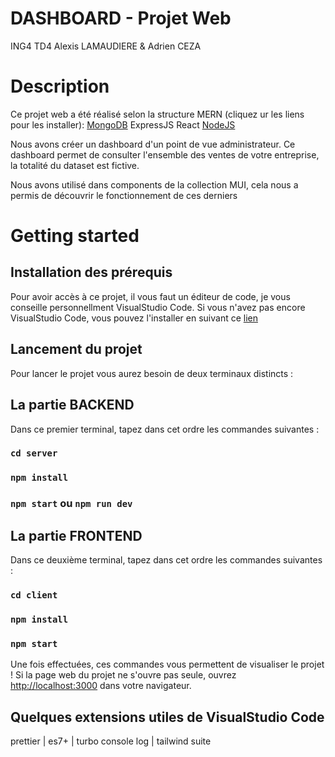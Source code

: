 # DASHBOARD - Projet Web 
ING4 TD4 Alexis LAMAUDIERE & Adrien CEZA

# Description

Ce projet web a été réalisé selon la structure MERN (cliquez ur les liens pour les installer):<space><space><space>
[MongoDB](https://www.mongodb.com/docs/manual/installation/) <space><space><space>
ExpressJS<space><space><space>
React <space><space><space>
[NodeJS](https://nodejs.org/en/download/)<space><space><space>

Nous avons créer un dashboard d'un point de vue administrateur.<space><space><space>
Ce dashboard permet de consulter l'ensemble des ventes de votre entreprise, la totalité du dataset est fictive.

Nous avons utilisé dans components de la collection MUI, cela nous a permis de découvrir le fonctionnement de ces derniers

# Getting started

## Installation des prérequis

Pour avoir accès à ce projet, il vous faut un éditeur de code, je vous conseille personnellment VisualStudio Code.
Si vous n'avez pas encore VisualStudio Code, vous pouvez l'installer en suivant ce [lien](https://code.visualstudio.com/download)

## Lancement du projet

Pour lancer le projet vous aurez besoin de deux terminaux distincts :


## La partie BACKEND

Dans ce premier terminal, tapez dans cet ordre les commandes suivantes :

### `cd server`
### `npm install`
### `npm start` ou `npm run dev`


## La partie FRONTEND

Dans ce deuxième terminal, tapez dans cet ordre les commandes suivantes :

### `cd client`
### `npm install`
### `npm start`

Une fois effectuées, ces commandes vous permettent de visualiser le projet !
Si la page web du projet ne s'ouvre pas seule, ouvrez [http://localhost:3000](http://localhost:3000) dans votre navigateur.


## Quelques extensions utiles de VisualStudio Code

prettier | es7+ | turbo console log | tailwind suite

